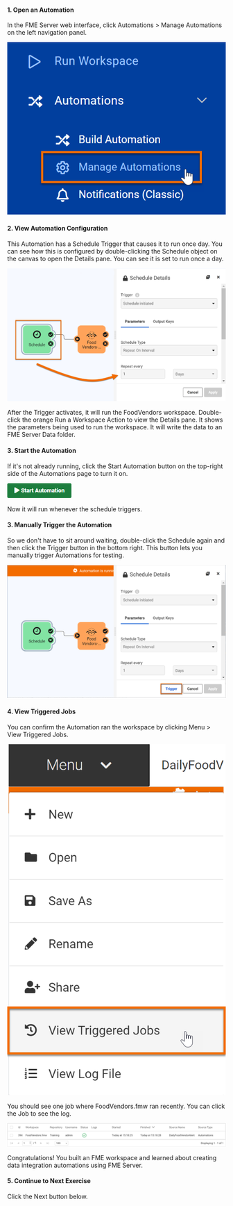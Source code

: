 <head><base target="_blank"> </head>

#### 1. Open an Automation

In the FME Server web interface, click Automations > Manage Automations on the left navigation panel.

![Manage Automations](./images/manage.png)

#### 2. View Automation Configuration

This Automation has a Schedule Trigger that causes it to run once day. You can see how this is configured by double-clicking the Schedule object on the canvas to open the Details pane. You can see it is set to run once a day.

![Schedule Trigger](./images/schedule.png)

After the Trigger activates, it will run the FoodVendors workspace. Double-click the orange Run a Workspace Action to view the Details pane. It shows the parameters being used to run the workspace. It will write the data to an FME Server Data folder.

#### 3. Start the Automation

If it's not already running, click the Start Automation button on the top-right side of the Automations page to turn it on.

![Trigger automation](./images/start.png)

Now it will run whenever the schedule triggers.


#### 3. Manually Trigger the Automation

So we don't have to sit around waiting, double-click the Schedule again and then click the Trigger button in the bottom right. This button lets you manually trigger Automations for testing.

![Trigger automation](./images/trigger.png)

#### 4. View Triggered Jobs

You can confirm the Automation ran the workspace by clicking Menu > View Triggered Jobs.

![Log](./images/view-jobs.png)

You should see one job where FoodVendors.fmw ran recently. You can click the Job to see the log.

![Log](./images/log.png)

Congratulations! You built an FME workspace and learned about creating data integration automations using FME Server.

#### 5. Continue to Next Exercise

Click the Next button below.
